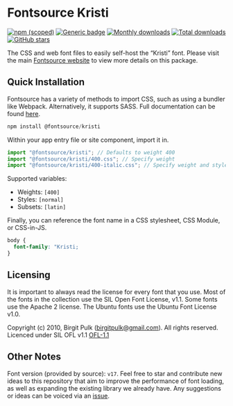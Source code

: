 # Fontsource Kristi

[![npm (scoped)](https://img.shields.io/npm/v/@fontsource/kristi?color=brightgreen)](https://www.npmjs.com/package/@fontsource/kristi) [![Generic badge](https://img.shields.io/badge/fontsource-passing-brightgreen)](https://github.com/fontsource/fontsource) [![Monthly downloads](https://badgen.net/npm/dm/@fontsource/kristi)](https://github.com/fontsource/fontsource) [![Total downloads](https://badgen.net/npm/dt/@fontsource/kristi)](https://github.com/fontsource/fontsource) [![GitHub stars](https://img.shields.io/github/stars/fontsource/fontsource.svg?style=social&label=Star)](https://github.com/fontsource/fontsource/stargazers)

The CSS and web font files to easily self-host the “Kristi” font. Please visit the main [Fontsource website](https://fontsource.org/fonts/kristi) to view more details on this package.

## Quick Installation

Fontsource has a variety of methods to import CSS, such as using a bundler like Webpack. Alternatively, it supports SASS. Full documentation can be found [here](https://fontsource.org/docs/introduction).

```javascript
npm install @fontsource/kristi
```

Within your app entry file or site component, import it in.

```javascript
import "@fontsource/kristi"; // Defaults to weight 400
import "@fontsource/kristi/400.css"; // Specify weight
import "@fontsource/kristi/400-italic.css"; // Specify weight and style

```

Supported variables:
- Weights: `[400]`
- Styles: `[normal]`
- Subsets: `[latin]`

Finally, you can reference the font name in a CSS stylesheet, CSS Module, or CSS-in-JS.

```css
body {
  font-family: "Kristi;
}
```

## Licensing
It is important to always read the license for every font that you use.
Most of the fonts in the collection use the SIL Open Font License, v1.1. Some fonts use the Apache 2 license. The Ubuntu fonts use the Ubuntu Font License v1.0.

Copyright (c) 2010, Birgit Pulk (birgitpulk@gmail.com). All rights reserved. Licenced under SIL OFL v1.1
[OFL-1.1](http://scripts.sil.org/OFL)

## Other Notes
Font version (provided by source): `v17`.
Feel free to star and contribute new ideas to this repository that aim to improve the performance of font loading, as well as expanding the existing library we already have. Any suggestions or ideas can be voiced via an [issue](https://github.com/fontsource/fontsource/issues).